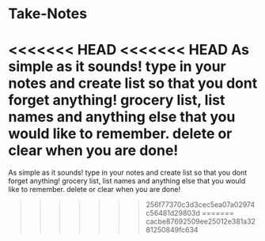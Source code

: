 # Take-Notes

<<<<<<< HEAD
<<<<<<< HEAD
As simple as it sounds! type in your notes and create list so that you dont forget anything! grocery list, list names and anything else that you would like to remember. delete or clear when you are done!
=======
As simple as it sounds! type in your notes and create list so that you dont forget anything!
grocery list, list names and anything else that you would like to remember.
delete or clear when you are done!
>>>>>>> 256f77370c3d3cec5ea07a02974c56481d29803d
=======
>>>>>>> cacbe87692509ee25012e381a3281250849fc634
